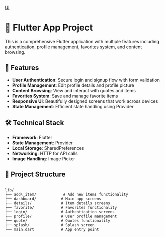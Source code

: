 [UI](https://github.com/user-attachments/assets/f3656317-0858-4171-b739-080dfdc9d4e9)

# 📱 Flutter App Project

This is a comprehensive Flutter application with multiple features including authentication, profile management, favorites system, and content browsing.

## 🌟 Features

- **User Authentication**: Secure login and signup flow with form validation  
- **Profile Management**: Edit profile details and profile picture  
- **Content Browsing**: View and interact with quotes and items  
- **Favorites System**: Save and manage favorite items  
- **Responsive UI**: Beautifully designed screens that work across devices  
- **State Management**: Efficient state handling using Provider  

## 🛠️ Technical Stack

- **Framework**: Flutter  
- **State Management**: Provider  
- **Local Storage**: SharedPreferences  
- **Networking**: HTTP for API calls  
- **Image Handling**: Image Picker  

## 📂 Project Structure

```

lib/
├── add\_item/            # Add new items functionality
├── dashboard/           # Main app screens
├── details/             # Item details screens
├── favorite/            # Favorites functionality
├── login/               # Authentication screens
├── profile/             # User profile management
├── quote/               # Quotes functionality
├── splash/              # Splash screen
└── main.dart            # App entry point

````

